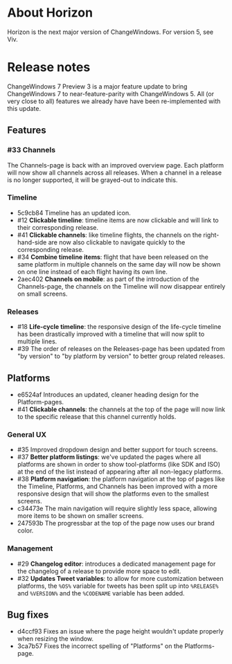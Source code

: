 # About Horizon

Horizon is the next major version of ChangeWindows. For version 5, see Viv.

# Release notes
ChangeWindows 7 Preview 3 is a major feature update to bring ChangeWindows 7 to near-feature-parity with ChangeWindows 5. All (or very close to all) features we already have have been re-implemented with this update.

## Features
### #33 Channels
The Channels-page is back with an improved overview page. Each platform will now show all channels across all releases. When a channel in a release is no longer supported, it will be grayed-out to indicate this.

### Timeline
* 5c9cb84 Timeline has an updated icon.
* #12 **Clickable timeline**: timeline items are now clickable and will link to their corresponding release.
* #41 **Clickable channels**: like timeline flights, the channels on the right-hand-side are now also clickable to navigate quickly to the corresponding release.
* #34 **Combine timeline items**: flight that have been released on the same platform in multiple channels on the same day will now be shown on one line instead of each flight having its own line.
* 2aec402 **Channels on mobile**: as part of the introduction of the Channels-page, the channels on the Timeline will now disappear entirely on small screens.

### Releases
* #18 **Life-cycle timeline**: the responsive design of the life-cycle timeline has been drastically improved with a timeline that will now split to multiple lines.
* #39 The order of releases on the Releases-page has been updated from "by version" to "by platform by version" to better group related releases.

## Platforms
* e6524af Introduces an updated, cleaner heading design for the Platform-pages.
* #41 **Clickable channels**: the channels at the top of the page will now link to the specific release that this channel currently holds.

### General UX
* #35 Improved dropdown design and better support for touch screens.
* #37 **Better platform listings**: we've updated the pages where all platforms are shown in order to show tool-platforms (like SDK and ISO) at the end of the list instead of appearing after all non-legacy platforms.
* #38 **Platform navigation**: the platform navigation at the top of pages like the Timeline, Platforms, and Channels has been improved with a more responsive design that will show the platforms even to the smallest screens.
* c34473e The main navigation will require slightly less space, allowing more items to be shown on smaller screens.
* 247593b The progressbar at the top of the page now uses our brand color.

### Management
* #29 **Changelog editor**: introduces a dedicated management page for the changelog of a release to provide more space to edit.
* #32 **Updates Tweet variables**: to allow for more customization between platforms, the `%OS%` variable for tweets has been split up into `%RELEASE%` and `%VERSION%` and the `%CODENAME` variable has been added.

## Bug fixes
- d4ccf93 Fixes an issue where the page height wouldn't update properly when resizing the window.
- 3ca7b57 Fixes the incorrect spelling of "Platforms" on the Platforms-page.